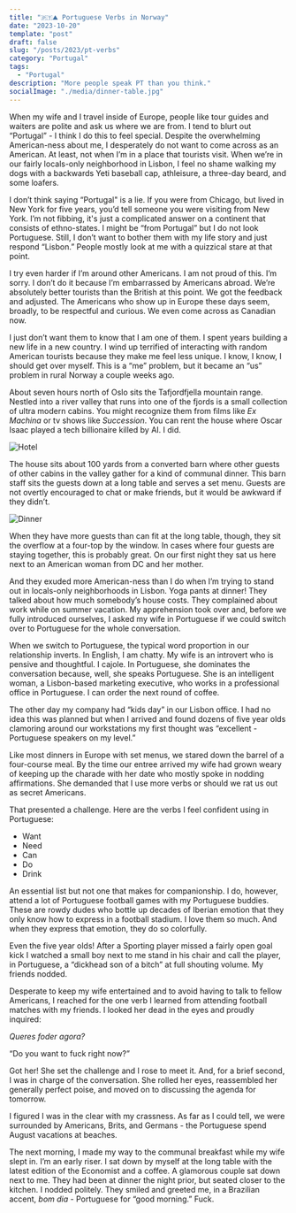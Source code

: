 ```yaml
---
title: "🇵🇹⛰️ Portuguese Verbs in Norway"
date: "2023-10-20"
template: "post"
draft: false
slug: "/posts/2023/pt-verbs"
category: "Portugal"
tags:
  - "Portugal"
description: "More people speak PT than you think."
socialImage: "./media/dinner-table.jpg"
---
```


When my wife and I travel inside of Europe, people like tour guides and waiters are polite and ask us where we are from. I tend to blurt out “Portugal” - I think I do this to feel special. Despite the overwhelming American-ness about me, I desperately do not want to come across as an American. At least, not when I’m in a place that tourists visit. When we’re in our fairly locals-only neighborhood in Lisbon, I feel no shame walking my dogs with a backwards Yeti baseball cap, athleisure, a three-day beard, and some loafers.

I don’t think saying “Portugal" is a lie. If you were from Chicago, but lived in New York for five years, you’d tell someone you were visiting from New York. I’m not fibbing, it's just a complicated answer on a continent that consists of ethno-states. I might be “from Portugal” but I do not look Portuguese. Still, I don’t want to bother them with my life story and just respond “Lisbon.” People mostly look at me with a quizzical stare at that point.

I try even harder if I’m around other Americans. I am not proud of this. I’m sorry. I don’t do it because I’m embarrassed by Americans abroad. We’re absolutely better tourists than the British at this point. We got the feedback and adjusted. The Americans who show up in Europe these days seem, broadly, to be respectful and curious. We even come across as Canadian now.

I just don’t want them to know that I am one of them. I spent years building a new life in a new country. I wind up terrified of interacting with random American tourists because they make me feel less unique. I know, I know, I should get over myself. This is a “me” problem, but it became an “us” problem in rural Norway a couple weeks ago.

About seven hours north of Oslo sits the Tafjordfjella mountain range. Nestled into a river valley that runs into one of the fjords is a small collection of ultra modern cabins. You might recognize them from films like *Ex Machina* or tv shows like *Succession*. You can rent the house where Oscar Isaac played a tech billionaire killed by AI. I did.

![Hotel](./media/hotel.png)

The house sits about 100 yards from a converted barn where other guests of other cabins in the valley gather for a kind of communal dinner. This barn staff sits the guests down at a long table and serves a set menu. Guests are not overtly encouraged to chat or make friends, but it would be awkward if they didn’t.

![Dinner](./media/dinner-table.png)

When they have more guests than can fit at the long table, though, they sit the overflow at a four-top by the window. In cases where four guests are staying together, this is probably great. On our first night they sat us here next to an American woman from DC and her mother.

And they exuded more American-ness than I do when I’m trying to stand out in locals-only neighborhoods in Lisbon. Yoga pants at dinner! They talked about how much somebody’s house costs. They complained about work while on summer vacation. My apprehension took over and, before we fully introduced ourselves, I asked my wife in Portuguese if we could switch over to Portuguese for the whole conversation.

When we switch to Portuguese, the typical word proportion in our relationship inverts. In English, I am chatty. My wife is an introvert who is pensive and thoughtful. I cajole. In Portuguese, she dominates the conversation because, well, she speaks Portuguese. She is an intelligent woman, a Lisbon-based marketing executive, who works in a professional office in Portuguese. I can order the next round of coffee.

The other day my company had “kids day” in our Lisbon office. I had no idea this was planned but when I arrived and found dozens of five year olds clamoring around our workstations my first thought was “excellent - Portuguese speakers on my level.”

Like most dinners in Europe with set menus, we stared down the barrel of a four-course meal. By the time our entree arrived my wife had grown weary of keeping up the charade with her date who mostly spoke in nodding affirmations. She demanded that I use more verbs or should we rat us out as secret Americans.

That presented a challenge. Here are the verbs I feel confident using in Portuguese:

* Want
* Need
* Can
* Do
* Drink

An essential list but not one that makes for companionship. I do, however, attend a lot of Portuguese football games with my Portuguese buddies. These are rowdy dudes who bottle up decades of Iberian emotion that they only know how to express in a football stadium. I love them so much. And when they express that emotion, they do so colorfully.

Even the five year olds! After a Sporting player missed a fairly open goal kick I watched a small boy next to me stand in his chair and call the player, in Portuguese, a “dickhead son of a bitch” at full shouting volume. My friends nodded.

Desperate to keep my wife entertained and to avoid having to talk to fellow Americans, I reached for the one verb I learned from attending football matches with my friends. I looked her dead in the eyes and proudly inquired:

*Queres foder agora?*

“Do you want to fuck right now?”

Got her! She set the challenge and I rose to meet it. And, for a brief second, I was in charge of the conversation. She rolled her eyes, reassembled her generally perfect poise, and moved on to discussing the agenda for tomorrow.

I figured I was in the clear with my crassness. As far as I could tell, we were surrounded by Americans, Brits, and Germans - the Portuguese spend August vacations at beaches.

The next morning, I made my way to the communal breakfast while my wife slept in. I’m an early riser. I sat down by myself at the long table with the latest edition of the Economist and a coffee. A glamorous couple sat down next to me. They had been at dinner the night prior, but seated closer to the kitchen. I nodded politely. They smiled and greeted me, in a Brazilian accent, *bom dia* - Portuguese for “good morning.” Fuck.
